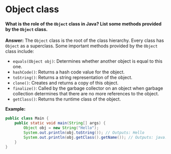 # Object class

#### What is the role of the `Object` class in Java? List some methods provided by the `Object` class.

**Answer:** The `Object` class is the root of the class hierarchy. Every class has `Object` as a superclass. Some important methods provided by the `Object` class include:

* `equals(Object obj)`: Determines whether another object is equal to this one.
* `hashCode()`: Returns a hash code value for the object.
* `toString()`: Returns a string representation of the object.
* `clone()`: Creates and returns a copy of this object.
* `finalize()`: Called by the garbage collector on an object when garbage collection determines that there are no more references to the object.
* `getClass()`: Returns the runtime class of the object.

**Example:**

```java
public class Main {
    public static void main(String[] args) {
        Object obj = new String("Hello");
        System.out.println(obj.toString()); // Outputs: Hello
        System.out.println(obj.getClass().getName()); // Outputs: java.lang.String
    }
}
```
